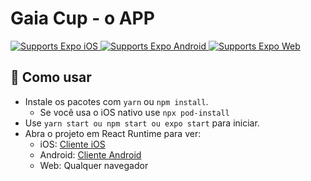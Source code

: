 # Gaia Cup - o APP

<p>
  <!-- iOS -->
  <a href="https://itunes.apple.com/app/apple-store/id982107779">
    <img alt="Supports Expo iOS" longdesc="Supports Expo iOS" src="https://img.shields.io/badge/iOS-4630EB.svg?style=flat-square&logo=APPLE&labelColor=999999&logoColor=fff" />
  </a>
  <!-- Android -->
  <a href="https://play.google.com/store/apps/details?id=host.exp.exponent&referrer=blankexample">
    <img alt="Supports Expo Android" longdesc="Supports Expo Android" src="https://img.shields.io/badge/Android-4630EB.svg?style=flat-square&logo=ANDROID&labelColor=A4C639&logoColor=fff" />
  </a>
  <!-- Web -->
  <a href="https://docs.expo.dev/workflow/web/">
    <img alt="Supports Expo Web" longdesc="Supports Expo Web" src="https://img.shields.io/badge/web-4630EB.svg?style=flat-square&logo=GOOGLE-CHROME&labelColor=4285F4&logoColor=fff" />
  </a>
</p>

## 🚀 Como usar

- Instale os pacotes com `yarn` ou `npm install`.
  - Se você usa o iOS nativo use `npx pod-install`
- Use `yarn start ou npm start ou expo start` para iniciar.
- Abra o projeto em React Runtime para ver:
  - iOS: [Cliente iOS](https://itunes.apple.com/app/apple-store/id982107779)
  - Android: [Cliente Android](https://play.google.com/store/apps/details?id=host.exp.exponent&referrer=blankexample)
  - Web: Qualquer navegador
